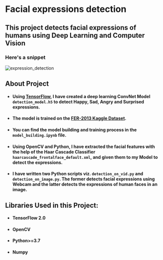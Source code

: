 # Facial expressions detection
## This project detects facial expressions of humans using Deep Learning and Computer Vision

### Here's a snippet

![expression_detection](https://user-images.githubusercontent.com/61016383/94587769-afa85680-02a0-11eb-897f-ffe8d88becbe.gif)

## About Project
  
  - #### Using [TensorFlow](https://www.tensorflow.org/), I have created a deep learning ConvNet Model `detection_model.h5` to detect Happy, Sad, Angry and Surprised expressions.
  
  
  - #### The model is trained on the [FER-2013 Kaggle Dataset](https://www.kaggle.com/msambare/fer2013).
  
  
  - #### You can find the model building and training process in the `model_building.ipynb` file.
  
  
  - #### Using OpenCV and Python, I have extracted the facial features with the help of the Haar Cascade Classifier `haarcascade_frontalface_default.xml`, and given them to my Model to detect the expressions.
  
  
  - #### I have written two Python scripts viz. `detection_on_vid.py` and `detection_on_image.py`. The former detects facial expressions using Webcam and the latter detects the    expressions of human faces in an image. 
  
  
## Libraries Used in this Project:

  - #### TensorFlow 2.0
  
  - #### OpenCV
  
  - #### Python>=3.7
  
  - #### Numpy
  
  
